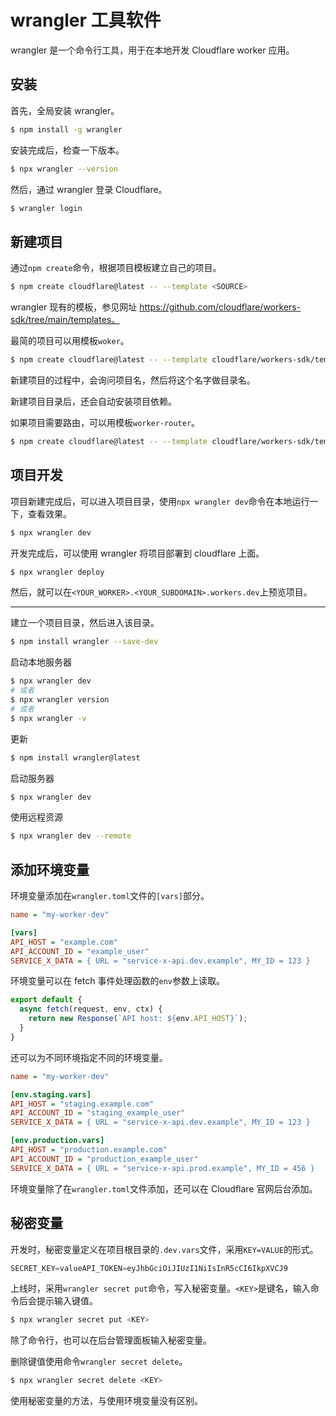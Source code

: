 # wrangler 工具软件

wrangler 是一个命令行工具，用于在本地开发 Cloudflare worker 应用。

## 安装

首先，全局安装 wrangler。

```bash
$ npm install -g wrangler
```

安装完成后，检查一下版本。

```bash
$ npx wrangler --version
```

然后，通过 wrangler 登录 Cloudflare。

```bash
$ wrangler login
```

## 新建项目

通过`npm create`命令，根据项目模板建立自己的项目。

```bash
$ npm create cloudflare@latest -- --template <SOURCE>
```

wrangler 现有的模板，参见网址 https://github.com/cloudflare/workers-sdk/tree/main/templates。

最简的项目可以用模板`woker`。

```bash
$ npm create cloudflare@latest -- --template cloudflare/workers-sdk/templates/worker
```

新建项目的过程中，会询问项目名，然后将这个名字做目录名。

新建项目目录后，还会自动安装项目依赖。

如果项目需要路由，可以用模板`worker-router`。

```bash
$ npm create cloudflare@latest -- --template cloudflare/workers-sdk/templates/worker
```

## 项目开发

项目新建完成后，可以进入项目目录，使用`npx wrangler dev`命令在本地运行一下，查看效果。

```bash
$ npx wrangler dev
```

开发完成后，可以使用 wrangler 将项目部署到 cloudflare 上面。

```bash
$ npx wrangler deploy
```

然后，就可以在`<YOUR_WORKER>.<YOUR_SUBDOMAIN>.workers.dev`上预览项目。

---

建立一个项目目录，然后进入该目录。

```bash
$ npm install wrangler --save-dev
```



启动本地服务器

```bash
$ npx wrangler dev
# 或者
$ npx wrangler version
# 或者
$ npx wrangler -v
```

更新

```bash
$ npm install wrangler@latest
```

启动服务器

```bash
$ npx wrangler dev
```

使用远程资源

```bash
$ npx wrangler dev --remote
```


## 添加环境变量

环境变量添加在`wrangler.toml`文件的`[vars]`部分。

```ini
name = "my-worker-dev"

[vars]
API_HOST = "example.com"
API_ACCOUNT_ID = "example_user"
SERVICE_X_DATA = { URL = "service-x-api.dev.example", MY_ID = 123 }
```

环境变量可以在 fetch 事件处理函数的`env`参数上读取。

```javascript
export default {
  async fetch(request, env, ctx) {
    return new Response(`API host: ${env.API_HOST}`);
  }
}
```

还可以为不同环境指定不同的环境变量。

```ini
name = "my-worker-dev"

[env.staging.vars]
API_HOST = "staging.example.com"
API_ACCOUNT_ID = "staging_example_user"
SERVICE_X_DATA = { URL = "service-x-api.dev.example", MY_ID = 123 }

[env.production.vars]
API_HOST = "production.example.com"
API_ACCOUNT_ID = "production_example_user"
SERVICE_X_DATA = { URL = "service-x-api.prod.example", MY_ID = 456 }
```

环境变量除了在`wrangler.toml`文件添加，还可以在 Cloudflare 官网后台添加。

## 秘密变量

开发时，秘密变量定义在项目根目录的`.dev.vars`文件，采用`KEY=VALUE`的形式。

```javascript
SECRET_KEY=valueAPI_TOKEN=eyJhbGciOiJIUzI1NiIsInR5cCI6IkpXVCJ9
```

上线时，采用`wrangler secret put`命令，写入秘密变量。`<KEY>`是键名，输入命令后会提示输入键值。

```bash
$ npx wrangler secret put <KEY>
```

除了命令行，也可以在后台管理面板输入秘密变量。

删除键值使用命令`wrangler secret delete`。

```bash
$ npx wrangler secret delete <KEY>
```

使用秘密变量的方法，与使用环境变量没有区别。